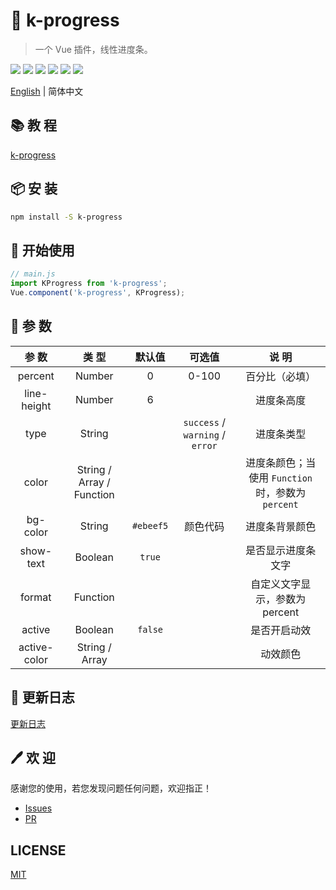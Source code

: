 # 🌈 k-progress

> 一个 Vue 插件，线性进度条。

![](https://img.shields.io/npm/v/k-progress?color=success&style=flat-square)
![](https://img.shields.io/github/languages/top/xrkffgg/k-progress?style=flat-square)
![](https://img.shields.io/github/languages/code-size/xrkffgg/k-progress?color=orange&style=flat-square)
![](https://img.shields.io/github/stars/xrkffgg/k-progress?color=blueviolet&style=flat-square)
![](https://img.shields.io/github/license/xrkffgg/k-progress?color=red&style=flat-square)
![](https://img.shields.io/npm/dt/k-progress?color=ff69b4&style=flat-square)

[English](./README.md) | 简体中文

## 📚 教 程
[k-progress](https://xrkffgg.github.io/Knotes/course/k-progress.html)

## 📦 安 装
```bash
npm install -S k-progress
```

## 🔨 开始使用
```js
// main.js
import KProgress from 'k-progress';
Vue.component('k-progress', KProgress);
```
## 📔 参 数
|    参 数     |           类 型           |  默认值   |             可选值              |                      说 明                       |
| :----------: | :-----------------------: | :-------: | :-----------------------------: | :----------------------------------------------: |
|   percent    |          Number           |     0     |              0-100              |                  百分比（必填）                  |
| line-height  |          Number           |     6     |                                 |                    进度条高度                    |
|     type     |          String           |           | `success` / `warning` / `error` |                    进度条类型                    |
|    color     | String / Array / Function |           |                                 | 进度条颜色；当使用 `Function` 时，参数为 `percent` |
|   bg-color   |          String           | `#ebeef5` |            颜色代码             |                  进度条背景颜色                  |
|  show-text   |          Boolean          |  `true`   |                                 |                是否显示进度条文字                |
|    format    |         Function          |           |                                 |          自定义文字显示，参数为percent           |
|    active    |          Boolean          |  `false`  |                                 |                   是否开启动效                   |
| active-color |      String / Array       |           |                                 |                     动效颜色                     |

## 📒 更新日志
[更新日志](./CHANGELOG-CN.md)

## 🖊 欢 迎
感谢您的使用，若您发现问题任何问题，欢迎指正！ 
- [Issues](https://github.com/xrkffgg/k-progress/issues) 
- [PR](https://github.com/xrkffgg/k-progress/pulls)

## LICENSE
[MIT](https://github.com/xrkffgg/k-progress/blob/master/LICENSE)